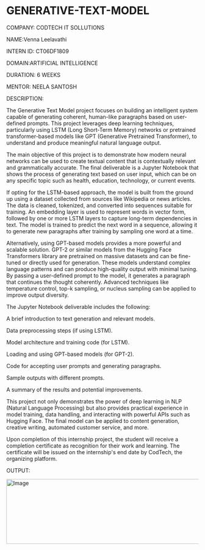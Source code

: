 # GENERATIVE-TEXT-MODEL

COMPANY: CODTECH IT SOLLUTIONS

NAME:Venna Leelavathi

INTERN ID: CT06DF1809

DOMAIN:ARTIFICIAL INTELLIGENCE

DURATION: 6 WEEKS

MENTOR: NEELA SANTOSH

DESCRIPTION:

The Generative Text Model project focuses on building an intelligent system capable of generating coherent, human-like paragraphs based on user-defined prompts. This project leverages deep learning techniques, particularly using LSTM (Long Short-Term Memory) networks or pretrained transformer-based models like GPT (Generative Pretrained Transformer), to understand and produce meaningful natural language output.

The main objective of this project is to demonstrate how modern neural networks can be used to create textual content that is contextually relevant and grammatically accurate. The final deliverable is a Jupyter Notebook that shows the process of generating text based on user input, which can be on any specific topic such as health, education, technology, or current events.

If opting for the LSTM-based approach, the model is built from the ground up using a dataset collected from sources like Wikipedia or news articles. The data is cleaned, tokenized, and converted into sequences suitable for training. An embedding layer is used to represent words in vector form, followed by one or more LSTM layers to capture long-term dependencies in text. The model is trained to predict the next word in a sequence, allowing it to generate new paragraphs after training by sampling one word at a time.

Alternatively, using GPT-based models provides a more powerful and scalable solution. GPT-2 or similar models from the Hugging Face Transformers library are pretrained on massive datasets and can be fine-tuned or directly used for generation. These models understand complex language patterns and can produce high-quality output with minimal tuning. By passing a user-defined prompt to the model, it generates a paragraph that continues the thought coherently. Advanced techniques like temperature control, top-k sampling, or nucleus sampling can be applied to improve output diversity.

The Jupyter Notebook deliverable includes the following:

A brief introduction to text generation and relevant models.

Data preprocessing steps (if using LSTM).

Model architecture and training code (for LSTM).

Loading and using GPT-based models (for GPT-2).

Code for accepting user prompts and generating paragraphs.

Sample outputs with different prompts.

A summary of the results and potential improvements.

This project not only demonstrates the power of deep learning in NLP (Natural Language Processing) but also provides practical experience in model training, data handling, and interacting with powerful APIs such as Hugging Face. The final model can be applied to content generation, creative writing, automated customer service, and more.

Upon completion of this internship project, the student will receive a completion certificate as recognition for their work and learning. The certificate will be issued on the internship's end date by CodTech, the organizing platform.

OUTPUT:

<img width="1059" height="170" alt="Image" src="https://github.com/user-attachments/assets/70985d9f-a286-4fd7-ac26-6b9caeac0c87" />


